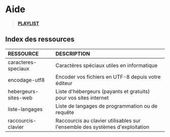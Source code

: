 # Aide

> [**PLAYLIST**](https://www.youtube.com/playlist?list=PLrSOXFDHBtfEwFMZ1YIXgUqOFODGyo7tB)

## Index des ressources

|RESSOURCE|DESCRIPTION|
|:--|:--|
|caracteres-speciaux|Caractères spéciaux utiles en informatique|
|encodage-utf8|Encoder vos fichiers en UTF-8 depuis votre éditeur|
|hebergeurs-sites-web|Liste d'hébergeurs (payants et gratuits) pour vos sites internet|
|liste-langages|Liste de langages de programmation ou de requête|
|raccourcis-clavier|Raccourcis au clavier utilisables sur l'ensemble des systèmes d'exploitation|
